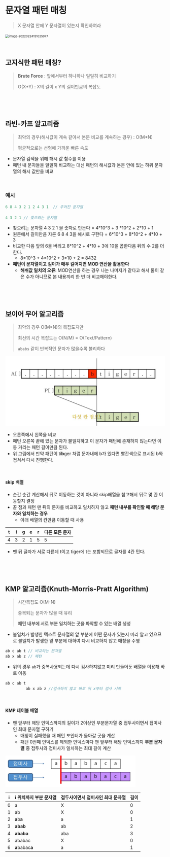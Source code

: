 # 문자열 패턴 매칭

> X 문자열 안에 Y 문자열이 있는지 확인하여라

<img src="/Users/yang-yoseb/Library/Application Support/typora-user-images/image-20220224151025077.png" alt="image-20220224151025077" style="zoom:67%;" />

​         

## 고지식한 패턴 매칭?

> **Brute Force** : 앞에서부터 하나하나 일일히 비교하기
>
> O(X*Y) : X의 길이 x Y의 길이만큼의 복잡도

​             

​            

## 라빈-카프 알고리즘

> 최악의 경우(해시값이 계속 같아서 본문 비교를 계속하는 경우) : O(M*N)
>
> 평균적으로는 선형에 가까운 빠른 속도

* 문자열 검색을 위해 해시 값 함수를 이용
* 패턴 내 문자들을 일일히 비교하는 대신 패턴의 해시값과 본문 안에 있는 하위 문자열의 해시 값만을 비교

​        

### 예시

```java
6 8 4 3 2 1 2 4 3 1  // 주어진 문자열

4 3 2 1 // 찾으려는 문자열
```

* 찾으려는 문자열 4 3 2 1 을 숫자로 만든다 = 4*10^3 + 3 *10^2 + 2\*10 + 1
* 원문에서 길이만큼 자른 6 8 4 3을 해시로 구한다 = 6\*10^3 + 8*10^2 + 4\*10 + 3
* 비교한 다음 앞의 6을 버리고 8*10^2 + 4\*10 + 3에 10을 곱한다음 뒤의 수 2를 더한다.
  * 8*10^3 + 4\*10^2 + 3\*10 + 2 = 8432
* **패턴이 문자열이고 길이가 매우 길어지면 MOD 연산을 활용한다**
  * **해쉬값 일치의 오류**: MOD연산을 하는 경우 나눈 나머지가 같다고 해서 둘이 같은 수가 아니므로 본 내용끼리 한 번 더 비교해야한다.

​            

​           

## 보이어 무어 알고리즘

> 최악의 경우 O(M*N)의 복잡도지만
>
> 최선의 시간 복잡도는 O(N/M) = O(Text/Pattern)
>
> `ababs` 같이 반복적인 문자가 많을수록 불리하다 

<img src="algo_textPattern.assets/image-20220224152951679.png" alt="image-20220224152951679" style="zoom:67%;" />

* 오른쪽에서 왼쪽을 비교
* 패턴 오른쪽 끝에 있는 문자가 불일치하고 이 문자가 패턴에 존재하지 않는다면 이동 거리는 패턴 길이만큼 된다.
* 위 그림에서 만약 패턴이 ti**b**ger 처럼 문자내에 b가 있다면 빨간색으로 표시된 b와 겹쳐서 다시 진행한다.

​        

#### skip 배열

* 순간 순간 계산해서 뒤로 이동하는 것이 아니라 skip배열을 참고해서 뒤로 몇 칸 이동할지 결정
* 끝 점과 패턴 맨 뒤의 문자를 비교하고 일치하지 않고  **패턴 내부를 확인할 때 해당 문자와 일치하는 경우** 
  * 아래 배열의 칸만큼 이동할 때 사용

| t    | i    | g    | e    | r    | 다른 모든 문자 |
| ---- | ---- | ---- | ---- | ---- | -------------- |
| 4    | 3    | 2    | 1    | 5    | 5              |

* 맨 뒤 글자가 서로 다른데 t이고 tiger에 t는 포함되므로 글자를 4칸 민다.

​          

​          

## KMP 알고리즘(Knuth-Morris-Pratt Algorithm)

> 시간복잡도 O(M-N)
>
> 중복되는 문자가 많을 때 유리
>
> **패턴 내부에 서로 부분 일치하는 곳을 파악할 수 있는 배열 생성**

* 불일치가 발생한 텍스트 문자열의 앞 부분에 어떤 문자가 있는지 미리 알고 있으므로 불일치가 발생한 앞 부분에 대하여 다시 비교하지 않고 매칭을 수행

````java
ab c ab t // 비교하는 문자열
ab x ab z // 패턴
````

* 위의 경우 `ab`가 중복사용되는데 다시 검사하지않고 미리 만들어둔 배열을 이용해 바로 이동

```java
ab c ab t
	 	 ab x ab z //검사하지 않고 바로 뒤 x부터 검사 시작
```

​        

#### KMP 테이블 배열

* 맨 앞부터 해당 인덱스까지의 길이가 2이상인 부분문자열 중 접두사이면서 접미사인 최대 문자열 구하기
  * 매칭이 실패했을 때 패턴 포인터가 돌아갈 곳을 계산
  * 패턴 0번째 인덱스를 제외한 인덱스마다 맨 앞부터 해당 인덱스까지 **부분 문자열** 중 접두사와 접미사가 일치하는 최대 길이 계산

<img src="algo_textPattern.assets/image-20220224155423599.png" alt="image-20220224155423599" style="zoom:80%;" />

| i    | i 위치까지 부분 문자열 | 접두사이면서 접미사인 최대 문자열 | 길이 |
| ---- | ---------------------- | --------------------------------- | ---- |
| 0    | a                      | X                                 | 0    |
| 1    | ab                     | X                                 | 0    |
| 2    | **a**b**a**            | a                                 | 1    |
| 3    | **abab**               | ab                                | 2    |
| 4    | **ababa**              | aba                               | 3    |
| 5    | ababac                 | X                                 | 0    |
| 6    | **a**babac**a**        | a                                 | 1    |

